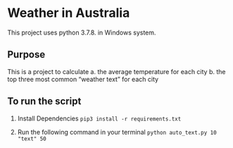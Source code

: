 # Weather in Australia
This project uses python 3.7.8. in Windows system.

## Purpose
This is a project to calculate
a. the average temperature for each city
b. the top three most common “weather text” for each city

## To run the script

1. Install Dependencies
`pip3 install -r requirements.txt`

2. Run the following command in your terminal
`python auto_text.py 10 "text" 50`
